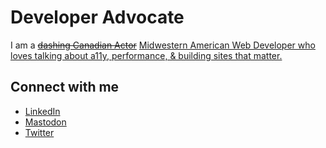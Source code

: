 # Developer Advocate
I am a ~~[dashing Canadian Actor](https://www.imdb.com/name/nm2374363/)~~ [Midwestern American Web Developer who loves talking about a11y, performance, & building sites that matter.](https://jonmclaren.dev) 

## Connect with me
* [LinkedIn](https://www.linkedin.com/in/mclarenjon/)
* <a rel="me" href="https://noc.social/@TheWebTech">Mastodon</a>
* [Twitter](https://twitter.com/TheWebTech)
